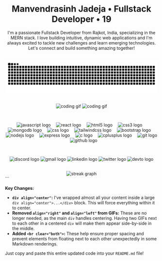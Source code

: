 <h1 align="center">Manvendrasinh Jadeja • Fullstack Developer • 19</h1>

<div align="center"> <p align="center">
  I'm a passionate Fullstack Developer from Rajkot, India, specializing in the MERN stack. I love building intuitive, dynamic web applications and I'm always excited to tackle new challenges and learn emerging technologies. Let's connect and build something amazing together!
</p>

<br clear="both">

<img src="https://raw.githubusercontent.com/ManvendrasinhJadeja/ManvendrasinhJadeja/output/snake.svg" alt="Snake animation" />

<br clear="both"> <img src="https://media1.tenor.com/m/bC46isnYvywAAAAd/coding.gif" height="230" alt="coding gif" />
<img src="https://media1.tenor.com/m/bC46isnYvywAAAAd/coding.gif" height="230" alt="coding gif" />

<br clear="both"> <div> <img src="https://skillicons.dev/icons?i=js" height="70" alt="javascript logo"  />
  <img width="10" />
  <img src="https://skillicons.dev/icons?i=react" height="70" alt="react logo"  />
  <img width="10" />
  <img src="https://skillicons.dev/icons?i=html" height="70" alt="html5 logo"  />
  <img width="10" />
  <img src="https://cdn.jsdelivr.net/gh/devicons/devicon/icons/css3/css3-original.svg" height="70" alt="css3 logo"  />
  <img width="10" />
  <img src="https://skillicons.dev/icons?i=mongodb" height="70" alt="mongodb logo"  />
  <img width="10" />
  <img src="https://skillicons.dev/icons?i=css" height="70" alt="css logo"  />
  <img width="10" />
  <img src="https://skillicons.dev/icons?i=tailwind" height="70" alt="tailwindcss logo"  />
  <img width="10" />
  <img src="https://skillicons.dev/icons?i=bootstrap" height="70" alt="bootstrap logo"  />
  <img width="10" />
  <img src="https://skillicons.dev/icons?i=nodejs" height="70" alt="nodejs logo"  />
  <img width="10" />
  <img src="https://skillicons.dev/icons?i=express" height="70" alt="express logo"  />
  <img width="10" />
  <img src="https://skillicons.dev/icons?i=c" height="70" alt="c logo"  />
  <img width="10" />
  <img src="https://skillicons.dev/icons?i=cpp" height="70" alt="cplusplus logo"  />
  <img width="10" />
  <img src="https://skillicons.dev/icons?i=git" height="70" alt="git logo"  />
  <img width="10" />
  <img src="https://skillicons.dev/icons?i=github" height="70" alt="github logo"  />
</div>

<br clear="both"> <div> <img src="https://img.shields.io/static/v1?message=Discord&logo=discord&label=&color=7289DA&logoColor=white&labelColor=&style=for-the-badge" height="35" alt="discord logo"  />
  <img src="https://img.shields.io/static/v1?message=Gmail&logo=gmail&label=&color=D14836&logoColor=white&labelColor=&style=for-the-badge" height="35" alt="gmail logo"  />
  <img src="https://img.shields.io/static/v1?message=LinkedIn&logo=linkedin&label=&color=0077B5&logoColor=white&labelColor=&style=for-the-badge" height="35" alt="linkedin logo"  />
  <img src="https://img.shields.io/static/v1?message=Twitter&logo=twitter&label=&color=1DA1F2&logoColor=white&labelColor=&style=for-the-badge" height="35" alt="twitter logo"  />
  <img src="https://img.shields.io/static/v1?message=dev.to&logo=dev.to&label=&color=0A0A0A&logoColor=white&labelColor=&style=for-the-badge" height="35" alt="devto logo"  />
</div>

<br clear="both">

<div align="center">
  <img src="https://streak-stats.vercel.app?user=ManvendrasinhJadeja&theme=dracula&hide_border=true&border_radius=5" height="150" alt="streak graph"  />
</div>

</div> ```

**Key Changes:**

* **`div align="center"`:** I've wrapped almost all your content inside a large `div align="center">...</div>` block. This will force everything within it to center.
* **Removed `align="right"` and `align="left"` from GIFs:** These are no longer needed, as the main `div` handles centering. Having two GIFs next to each other in a centered `div` will make them appear side-by-side in the middle.
* **Added `<br clear="both">`:** These help ensure proper spacing and prevent elements from floating next to each other unexpectedly in some Markdown renderings.

Just copy and paste this entire updated code into your `README.md` file!

